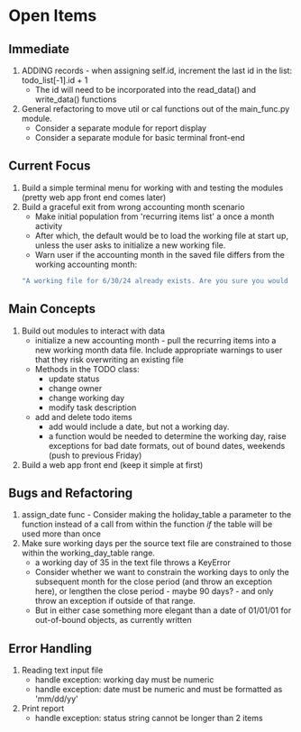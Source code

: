# Open Items

## Immediate
1. ADDING records - when assigning self.id, increment the last id in the list: todo_list[-1].id + 1
    - The id will need to be incorporated into the read_data() and write_data() functions
1. General refactoring to move util or cal functions out of the main_func.py module.
    - Consider a separate module for report display
    - Consider a separate module for basic terminal front-end

## Current Focus
1. Build a simple terminal menu for working with and testing the modules (pretty web app front end
   comes later)
1. Build a graceful exit from wrong accounting month scenario
    - Make initial population from 'recurring items list' a once a month activity
    - After which, the default would be to load the working file at start up, unless the user asks
    to initialize a new working file.
    - Warn user if the accounting month in the saved file differs from the working accounting month:
    ```bash
    "A working file for 6/30/24 already exists. Are you sure you would like to overwrite it?"
    ```

## Main Concepts
1. Build out modules to interact with data
    - initialize a new accounting month - pull the recurring items into a new working month data
    file. Include appropriate warnings to user that they risk overwriting an existing file
    - Methods in the TODO class:
        - update status
        - change owner
        - change  working day
        - modify task description
    - add and delete todo items
        - add would include a date, but not a working day.
        - a function would be needed to determine the working day, raise exceptions for bad date
        formats, out of bound dates, weekends (push to previous Friday)
1. Build a web app front end (keep it simple at first)


## Bugs and  Refactoring
1. assign_date func - Consider making the holiday_table a parameter to the function instead of a
call from within the function *if* the table will be used more than once
1. Make sure working days per the source text file are constrained to those
   within the working_day_table range.
    - a working day of 35 in the text file throws a KeyError
    - Consider whether we want to constrain the working days to only the subsequent month for the
    close period (and throw an exception here), or lengthen the close period - maybe 90 days? - and
    only throw an exception if outside of that range.
    - But in either case something more elegant than a date of 01/01/01 for out-of-bound objects,
    as currently written

## Error Handling
1. Reading text input file
    - handle exception: working day must be numeric
    - handle exception: date must be numeric and must be formatted as 'mm/dd/yy'
1. Print report
    - handle exception: status string cannot be longer than 2 items

